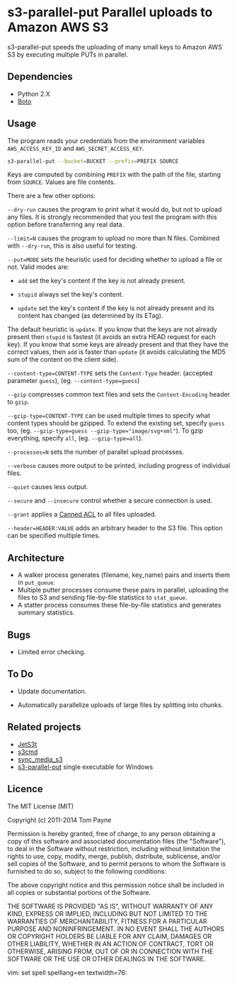 s3-parallel-put  Parallel uploads to Amazon AWS S3
==================================================

s3-parallel-put speeds the uploading of many small keys to Amazon AWS S3 by
executing multiple PUTs in parallel.


Dependencies
------------

* Python 2.X
* [Boto](http://code.google.com/p/boto/)


Usage
-----

The program reads your credentials from the environment variables
`AWS_ACCESS_KEY_ID` and `AWS_SECRET_ACCESS_KEY`.

```bash
s3-parallel-put --bucket=BUCKET --prefix=PREFIX SOURCE
```

Keys are computed by combining `PREFIX` with the path of the file, starting
from `SOURCE`.  Values are file contents.

There are a few other options:

`--dry-run` causes the program to print what it would do, but not to upload
any files.  It is strongly recommended that you test the program with this
option before transferring any real data.

`--limit=N` causes the program to upload no more than N files.  Combined
with `--dry-run`, this is also useful for testing.

`--put=MODE` sets the heuristic used for deciding whether to upload a file
or not.  Valid modes are:

* `add` set the key's content if the key is not already present.

* `stupid` always set the key's content.

* `update` set the key's content if the key is not already present and its
  content has changed (as determined by its ETag).

The default heuristic is `update`.  If you know that the keys are not
already present then `stupid` is fastest (it avoids an extra HEAD request
for each key).  If you know that some keys are already present and that they
have the correct values, then `add` is faster than `update` (it avoids
calculating the MD5 sum of the content on the client side).

`--content-type=CONTENT-TYPE` sets the `Content-Type` header. 
(accepted parameter `guess`), (eg. `--content-type=guess`)

`--gzip` compresses common text files and sets the `Content-Encoding` header to
`gzip`.

`--gzip-type=CONTENT-TYPE` can be used multiple times to specify what content
types should be gzipped.  To extend the existing set, specify `guess` too, (eg.
`--gzip-type=guess --gzip-type="image/svg+xml"`).  To gzip everything, specify
`all`, (eg. `--gzip-type=all`).

`--processes=N` sets the number of parallel upload processes.

`--verbose` causes more output to be printed, including progress of individual files.

`--quiet` causes less output.

`--secure` and `--insecure` control whether a secure connection is used.

`--grant` applies a
[Canned ACL](http://docs.amazonwebservices.com/AmazonS3/latest/dev/ACLOverview.html#CannedACL)
to all files uploaded.

`--header=HEADER:VALUE` adds an arbitrary header to the S3 file. This
option can be specified multiple times.

Architecture
------------

* A walker process generates (filename, key_name) pairs and inserts them in
  `put_queue`.
* Multiple putter processes consume these pairs in parallel, uploading the
  files to S3 and sending file-by-file statistics to `stat_queue`.
* A statter process consumes these file-by-file statistics and generates
  summary statistics.


Bugs
----

* Limited error checking.


To Do
-----

* Update documentation.

* Automatically parallelize uploads of large files by splitting into chunks.


Related projects
----------------

* [JetS3t](http://www.jets3t.org/)
* [s3cmd](http://s3tools.org/s3cmd)
* [sync_media_s3](http://code.google.com/p/django-command-extensions/wiki/sync_media_s3)
* [s3-parallel-put](https://github.com/mac2000/s3-parallel-put) single executable for Windows


Licence
-------

The MIT License (MIT)

Copyright (c) 2011-2014 Tom Payne

Permission is hereby granted, free of charge, to any person obtaining a copy
of this software and associated documentation files (the "Software"), to deal
in the Software without restriction, including without limitation the rights
to use, copy, modify, merge, publish, distribute, sublicense, and/or sell
copies of the Software, and to permit persons to whom the Software is
furnished to do so, subject to the following conditions:

The above copyright notice and this permission notice shall be included in all
copies or substantial portions of the Software.

THE SOFTWARE IS PROVIDED "AS IS", WITHOUT WARRANTY OF ANY KIND, EXPRESS OR
IMPLIED, INCLUDING BUT NOT LIMITED TO THE WARRANTIES OF MERCHANTABILITY,
FITNESS FOR A PARTICULAR PURPOSE AND NONINFRINGEMENT. IN NO EVENT SHALL THE
AUTHORS OR COPYRIGHT HOLDERS BE LIABLE FOR ANY CLAIM, DAMAGES OR OTHER
LIABILITY, WHETHER IN AN ACTION OF CONTRACT, TORT OR OTHERWISE, ARISING FROM,
OUT OF OR IN CONNECTION WITH THE SOFTWARE OR THE USE OR OTHER DEALINGS IN THE
SOFTWARE.

vim: set spell spelllang=en textwidth=76:
